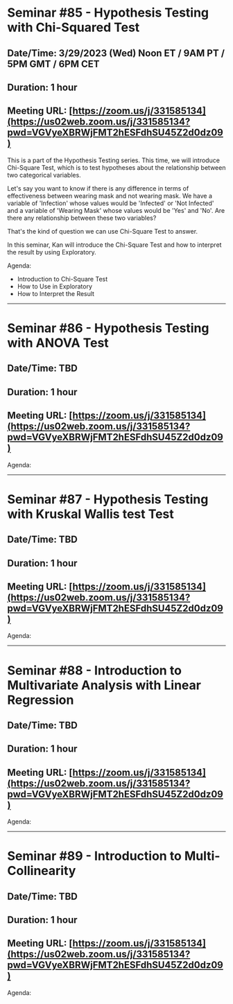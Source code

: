 # Seminar #85 - Hypothesis Testing with Chi-Squared Test
## Date/Time: 3/29/2023 (Wed) Noon ET / 9AM PT / 5PM GMT / 6PM CET
## Duration: 1 hour
## Meeting URL: [https://zoom.us/j/331585134](https://us02web.zoom.us/j/331585134?pwd=VGVyeXBRWjFMT2hESFdhSU45Z2d0dz09)

This is a part of the Hypothesis Testing series. This time, we will introduce Chi-Square Test, which is to test hypotheses about the relationship between two categorical variables.

Let's say you want to know if there is any difference in terms of effectiveness between wearing mask and not wearing mask. We have a variable of 'Infection' whose values would be 'Infected' or 'Not Infected' and a variable of 'Wearing Mask' whose values would be 'Yes' and 'No'. Are there any relationship between these two variables?

That's the kind of question we can use Chi-Square Test to answer.

In this seminar, Kan will introduce the Chi-Square Test and how to interpret the result by using Exploratory.

Agenda:

- Introduction to Chi-Square Test
- How to Use in Exploratory
- How to Interpret the Result

----
# Seminar #86 - Hypothesis Testing with ANOVA Test
## Date/Time: TBD
## Duration: 1 hour
## Meeting URL: [https://zoom.us/j/331585134](https://us02web.zoom.us/j/331585134?pwd=VGVyeXBRWjFMT2hESFdhSU45Z2d0dz09)

Agenda:

----
# Seminar #87 - Hypothesis Testing with Kruskal Wallis test Test
## Date/Time: TBD
## Duration: 1 hour
## Meeting URL: [https://zoom.us/j/331585134](https://us02web.zoom.us/j/331585134?pwd=VGVyeXBRWjFMT2hESFdhSU45Z2d0dz09)

Agenda:


----
# Seminar #88 - Introduction to Multivariate Analysis with Linear Regression
## Date/Time: TBD
## Duration: 1 hour
## Meeting URL: [https://zoom.us/j/331585134](https://us02web.zoom.us/j/331585134?pwd=VGVyeXBRWjFMT2hESFdhSU45Z2d0dz09)

Agenda:

----
# Seminar #89 - Introduction to Multi-Collinearity
## Date/Time: TBD
## Duration: 1 hour
## Meeting URL: [https://zoom.us/j/331585134](https://us02web.zoom.us/j/331585134?pwd=VGVyeXBRWjFMT2hESFdhSU45Z2d0dz09)

Agenda:
